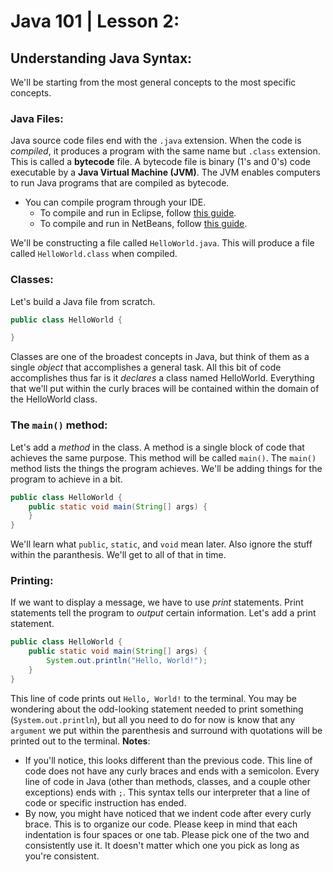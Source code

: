 # Java 101 | Lesson 2:
## Understanding Java Syntax:
We'll be starting from the most general concepts to the most specific concepts. 
### Java Files:
Java source code files end with the `.java` extension. When the code is _compiled_, it produces a program with the same name but `.class` extension. This is called a **bytecode** file. A bytecode file is binary (1's and 0's) code executable by a **Java Virtual Machine (JVM)**. The JVM enables computers to run Java programs that are compiled as bytecode.
* You can compile program through your IDE.
  * To compile and run in Eclipse, follow [this guide](http://pages.cs.wisc.edu/~cs302/labs/EclipseTutorial/Step_04.html).
  * To compile and run in NetBeans, follow [this guide](https://netbeans.org/kb/docs/java/quickstart.html#run).
  
We'll be constructing a file called `HelloWorld.java`. This will produce a file called `HelloWorld.class` when compiled.
### Classes:
Let's build a Java file from scratch.
```Java
public class HelloWorld {

}
```
Classes are one of the broadest concepts in Java, but think of them as a single _object_ that accomplishes a general task. All this bit of code accomplishes thus far is it _declares_ a class named HelloWorld. Everything that we'll put within the curly braces will be contained within the domain of the HelloWorld class.
### The `main()` method:
Let's add a _method_ in the class. A method is a single block of code that achieves the same purpose. This method will be called `main()`. The `main()` method lists the things the program achieves. We'll be adding things for the program to achieve in a bit.
```Java
public class HelloWorld {
    public static void main(String[] args) {
    }
}
```
We'll learn what `public`, `static`, and `void` mean later. Also ignore the stuff within the paranthesis. We'll get to all of that in time.
### Printing:
If we want to display a message, we have to use _print_ statements. Print statements tell the program to _output_ certain information. Let's add a print statement.
```Java
public class HelloWorld {
    public static void main(String[] args) {
        System.out.println("Hello, World!");
    }
}
```
This line of code prints out `Hello, World!` to the terminal. You may be wondering about the odd-looking statement needed to print something (`System.out.println`), but all you need to do for now is know that any `argument` we put within the parenthesis and surround with quotations will be printed out to the terminal.
**Notes**:
* If you'll notice, this looks different than the previous code. This line of code does not have any curly braces and ends with a semicolon. Every line of code in Java (other than methods, classes, and a couple other exceptions) ends with `;`. This syntax tells our interpreter that a line of code or specific instruction has ended.
* By now, you might have noticed that we indent code after every curly brace. This is to organize our code. Please keep in mind that each indentation is four spaces or one tab. Please pick one of the two and consistently use it. It doesn't matter which one you pick as long as you're consistent.
